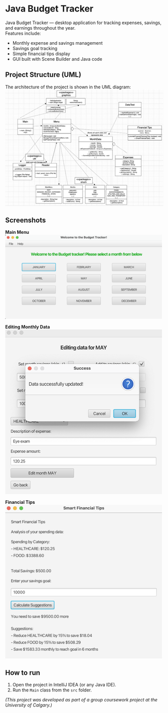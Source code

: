 # Java Budget Tracker

Java Budget Tracker — desktop application for tracking expenses, savings, and earnings throughout the year.  
Features include:
- Monthly expense and savings management
- Savings goal tracking
- Simple financial tips display
- GUI built with Scene Builder and Java code

## Project Structure (UML)
The architecture of the project is shown in the UML diagram:  
![UML Diagram](FinalUmlProject.png)

## Screenshots

**Main Menu**  
<img src="screenshot1.png" alt="Main Menu" width="500"/>

**Editing Monthly Data**  
<img src="screenshot2.png" alt="Editing Data" width="500"/>

**Financial Tips**  
<img src="screenshot3.png" alt="Financial Tips" width="500"/>

## How to run
1. Open the project in IntelliJ IDEA (or any Java IDE).  
2. Run the `Main` class from the `src` folder.  

*(This project was developed as part of a group coursework project at the University of Calgary.)*
